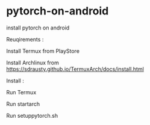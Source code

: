 # pytorch-on-android

install pytorch on android


Reuqirements :

Install Termux from PlayStore

Install Archlinux from https://sdrausty.github.io/TermuxArch/docs/install.html


Install :

Run Termux

Run startarch

Run setuppytorch.sh
